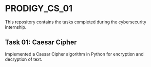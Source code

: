 # PRODIGY_CS_01

This repository contains the tasks completed during the cybersecurity internship.

## Task 01: Caesar Cipher

Implemented a Caesar Cipher algorithm in Python for encryption and decryption of text.

